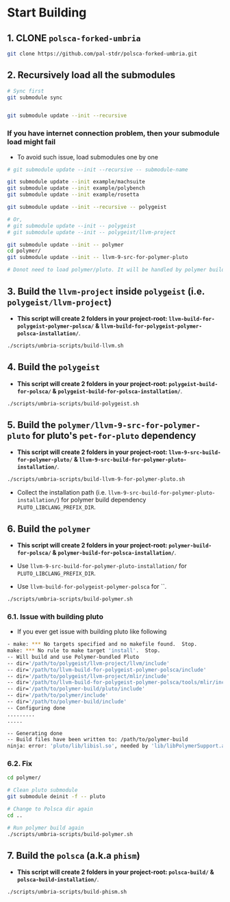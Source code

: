 # Start Building


## 1. CLONE `polsca-forked-umbria`

```sh
git clone https://github.com/pal-stdr/polsca-forked-umbria.git
```


## 2. Recursively load all the submodules

```sh
# Sync first
git submodule sync


git submodule update --init --recursive
```

### If you have internet connection problem, then your submodule load might fail

- To avoid such issue, load submodules one by one

```sh
# git submodule update --init --recursive -- submodule-name

git submodule update --init example/machsuite
git submodule update --init example/polybench
git submodule update --init example/rosetta

git submodule update --init --recursive -- polygeist

# Or,
# git submodule update --init -- polygeist
# git submodule update --init -- polygeist/llvm-project

git submodule update --init -- polymer
cd polymer/
git submodule update --init -- llvm-9-src-for-polymer-pluto

# Donot need to load polymer/pluto. It will be handled by polymer build
```


## 3. Build the `llvm-project` inside `polygeist` (i.e. `polygeist/llvm-project`)

- **This script will create 2 folders in your project-root: `llvm-build-for-polygeist-polymer-polsca/` & `llvm-build-for-polygeist-polymer-polsca-installation/`**.

```sh
./scripts/umbria-scripts/build-llvm.sh
```



## 4. Build the `polygeist`

- **This script will create 2 folders in your project-root: `polygeist-build-for-polsca/` & `polygeist-build-for-polsca-installation/`**.

```sh
./scripts/umbria-scripts/build-polygeist.sh
```



## 5. Build the `polymer/llvm-9-src-for-polymer-pluto` for pluto's `pet-for-pluto` dependency

- **This script will create 2 folders in your project-root: `llvm-9-src-build-for-polymer-pluto/` & `llvm-9-src-build-for-polymer-pluto-installation/`**.

```sh
./scripts/umbria-scripts/build-llvm-9-for-polymer-pluto.sh
```

- Collect the installation path (i.e. `llvm-9-src-build-for-polymer-pluto-installation/`) for polymer build dependency `PLUTO_LIBCLANG_PREFIX_DIR`.



## 6. Build the `polymer`

- **This script will create 2 folders in your project-root: `polymer-build-for-polsca/` & `polymer-build-for-polsca-installation/`**.

- Use `llvm-9-src-build-for-polymer-pluto-installation/` for `PLUTO_LIBCLANG_PREFIX_DIR`.

- Use `llvm-build-for-polygeist-polymer-polsca` for ``.

```sh
./scripts/umbria-scripts/build-polymer.sh
```

### 6.1. Issue with building pluto

- If you ever get issue with building pluto like following

```sh
- make: *** No targets specified and no makefile found.  Stop.
make: *** No rule to make target 'install'.  Stop.
-- Will build and use Polymer-bundled Pluto
-- dir='/path/to/polygeist/llvm-project/llvm/include'
-- dir='/path/to/llvm-build-for-polygeist-polymer-polsca/include'
-- dir='/path/to/polygeist/llvm-project/mlir/include'
-- dir='/path/to/llvm-build-for-polygeist-polymer-polsca/tools/mlir/include'
-- dir='/path/to/polymer-build/pluto/include'
-- dir='/path/to/polymer/include'
-- dir='/path/to/polymer-build/include'
-- Configuring done
.........
.....

-- Generating done
-- Build files have been written to: /path/to/polymer-build
ninja: error: 'pluto/lib/libisl.so', needed by 'lib/libPolymerSupport.a', missing and no known rule to make it

```

### 6.2. Fix

```sh
cd polymer/

# Clean pluto submodule
git submodule deinit -f -- pluto

# Change to Polsca dir again
cd ..

# Run polymer build again
./scripts/umbria-scripts/build-polymer.sh

```



## 7. Build the `polsca` (a.k.a `phism`)

- **This script will create 2 folders in your project-root: `polsca-build/` & `polsca-build-installation/`**.

```sh
./scripts/umbria-scripts/build-phism.sh
```